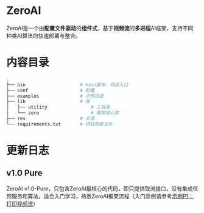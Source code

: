 # ZeroAI

ZeroAI是一个由**配置文件驱动**的**组件式**，基于**视频流**的**多进程**AI框架，支持不同种类AI算法的快速部署与整合。

# 内容目录

```sh
.
├── bin                    # main脚本，项目入口
├── conf                   # 配置
├── examples               # 示例目录
├── lib                    # 库
│   ├── utility                # 工具库
│   └── zero                   # 框架核心库
├── res                    # 资源
└── requirements.txt       # 项目依赖文件
```

# 更新日志

## v1.0 Pure

ZeroAI v1.0-Pure，只包含ZeroAI最核心的代码，即只提供取流接口，没有集成任何服务和算法，适合入门学习，熟悉ZeroAI框架流程（入门示例请参考[示例P1：打印视频流](./document/示例P1：打印视频流)）

